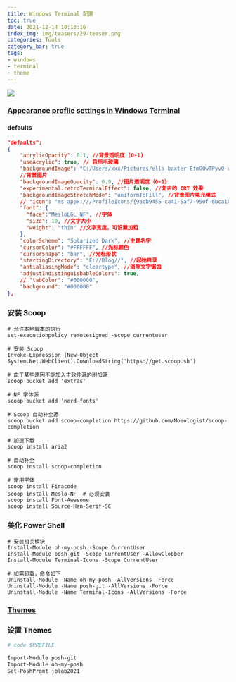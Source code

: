 ```yaml
---
title: Windows Terminal 配置
toc: true
date: 2021-12-14 10:13:16
index_img: img/teasers/29-teaser.png
categories: Tools
category_bar: true
tags:
- windows
- terminal
- theme
---
```


![](/29/terminal-demo-1.png)

<!-- more -->

### [Appearance profile settings in Windows Terminal](https://docs.microsoft.com/en-us/windows/terminal/customize-settings/profile-appearance#color-settings)

#### defaults

```json
"defaults":
{
    "acrylicOpacity": 0.1, //背景透明度 (0-1)
    "useAcrylic": true, // 启用毛玻璃
    "backgroundImage": "C:/Users/xxx/Pictures/ella-baxter-EfmG0wTPyvQ-unsplash.jpg",
    //背景图片
    "backgroundImageOpacity": 0.9, //图片透明度（0-1）
    "experimental.retroTerminalEffect": false, //复古的 CRT 效果
    "backgroundImageStretchMode": "uniformToFill", //背景图片填充模式
    // "icon": "ms-appx:///ProfileIcons/{9acb9455-ca41-5af7-950f-6bca1bc9722f}.png", //图标
    "font": {
      "face":"MesloLGL NF", //字体
      "size": 10, //文字大小
      "weight": "thin" //文字宽度，可设置加粗
    },
    "colorScheme": "Solarized Dark", //主题名字
    "cursorColor": "#FFFFFF", //光标颜色
    "cursorShape": "bar", //光标形状
    "startingDirectory": "E://Blog//", //起始目录
    "antialiasingMode": "cleartype", //消除文字锯齿
    "adjustIndistinguishableColors": true,
    // "tabColor": "#000000",
    "background": "#000000"
},
```

### 安装 Scoop

```shell
# 允许本地脚本的执行
set-executionpolicy remotesigned -scope currentuser

# 安装 Scoop
Invoke-Expression (New-Object System.Net.WebClient).DownloadString('https://get.scoop.sh')

# 由于某些原因不能加入主软件源的附加源
scoop bucket add 'extras'
 
# NF 字体源
scoop bucket add 'nerd-fonts'
 
# Scoop 自动补全源
scoop bucket add scoop-completion https://github.com/Moeologist/scoop-completion

# 加速下载
scoop install aria2
 
# 自动补全
scoop install scoop-completion
 
# 常用字体
scoop install Firacode
scoop install Meslo-NF  # 必须安装
scoop install Font-Awesome
scoop install Source-Han-Serif-SC
```

### 美化 Power Shell

```shell
# 安装相关模块
Install-Module oh-my-posh -Scope CurrentUser
Install-Module posh-git -Scope CurrentUser -AllowClobber
Install-Module Terminal-Icons -Scope CurrentUser
 
# 如需卸载，命令如下
Uninstall-Module -Name oh-my-posh -AllVersions -Force
Uninstall-Module -Name posh-git -AllVersions -Force
Uninstall-Module -Name Terminal-Icons -AllVersions -Force
```

### [Themes](https://ohmyposh.dev/docs/themes)

### 设置 Themes

```sh
# code $PROFILE

Import-Module posh-git
Import-Module oh-my-posh
Set-PoshPromt jblab2021
```
